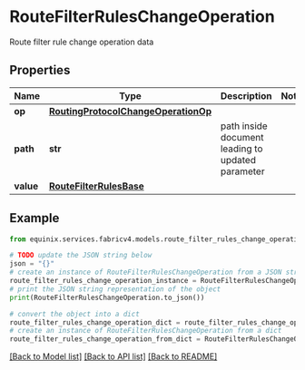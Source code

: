 # RouteFilterRulesChangeOperation

Route filter rule change operation data

## Properties

Name | Type | Description | Notes
------------ | ------------- | ------------- | -------------
**op** | [**RoutingProtocolChangeOperationOp**](RoutingProtocolChangeOperationOp.md) |  | 
**path** | **str** | path inside document leading to updated parameter | 
**value** | [**RouteFilterRulesBase**](RouteFilterRulesBase.md) |  | 

## Example

```python
from equinix.services.fabricv4.models.route_filter_rules_change_operation import RouteFilterRulesChangeOperation

# TODO update the JSON string below
json = "{}"
# create an instance of RouteFilterRulesChangeOperation from a JSON string
route_filter_rules_change_operation_instance = RouteFilterRulesChangeOperation.from_json(json)
# print the JSON string representation of the object
print(RouteFilterRulesChangeOperation.to_json())

# convert the object into a dict
route_filter_rules_change_operation_dict = route_filter_rules_change_operation_instance.to_dict()
# create an instance of RouteFilterRulesChangeOperation from a dict
route_filter_rules_change_operation_from_dict = RouteFilterRulesChangeOperation.from_dict(route_filter_rules_change_operation_dict)
```
[[Back to Model list]](../README.md#documentation-for-models) [[Back to API list]](../README.md#documentation-for-api-endpoints) [[Back to README]](../README.md)


